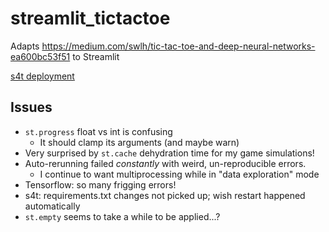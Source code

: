 # streamlit_tictactoe

Adapts https://medium.com/swlh/tic-tac-toe-and-deep-neural-networks-ea600bc53f51 to Streamlit

[s4t deployment](https://insight2020a.streamlit.io/tconkling/streamlit_tictactoe/tictactoe/)

## Issues

- `st.progress` float vs int is confusing
    - It should clamp its arguments (and maybe warn)
- Very surprised by `st.cache` dehydration time for my game simulations!
- Auto-rerunning failed _constantly_ with weird, un-reproducible errors.
    - I continue to want multiprocessing while in "data exploration" mode
- Tensorflow: so many frigging errors!
- s4t: requirements.txt changes not picked up; wish restart happened automatically
- `st.empty` seems to take a while to be applied...?